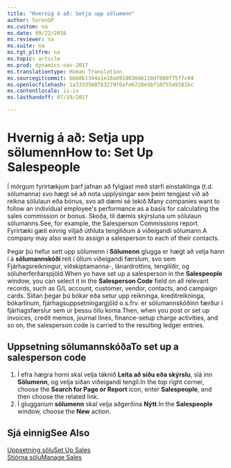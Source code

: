 ```yaml
---
title: "Hvernig á að: Setja upp sölumenn"
author: SorenGP
ms.custom: na
ms.date: 09/22/2016
ms.reviewer: na
ms.suite: na
ms.tgt_pltfrm: na
ms.topic: article
ms.prod: dynamics-nav-2017
ms.translationtype: Human Translation
ms.sourcegitcommit: 6b60b1344a1e18ad91863046110df880f75f7c04
ms.openlocfilehash: 1a3333568f83279f6afe6728e5bf10f55a9381bc
ms.contentlocale: is-is
ms.lasthandoff: 07/19/2017

---
```


# <a name="how-to-set-up-salespeople"></a><span data-ttu-id="7233b-102">Hvernig á að: Setja upp sölumenn</span><span class="sxs-lookup"><span data-stu-id="7233b-102">How to: Set Up Salespeople</span></span>
<span data-ttu-id="7233b-103">Í mörgum fyrirtækjum þarf jafnan að fylgjast með starfi einstaklinga (t.d. sölumanna) svo hægt sé að nota upplýsingar sem þeim tengjast við að reikna sölulaun eða bónus, svo að dæmi sé tekið.</span><span class="sxs-lookup"><span data-stu-id="7233b-103">Many companies want to follow an individual employee's performance as a basis for calculating the sales commission or bonus.</span></span> <span data-ttu-id="7233b-104">Skoða, til dæmis skýrsluna um sölulaun sölumanns.</span><span class="sxs-lookup"><span data-stu-id="7233b-104">See, for example, the Salesperson Commissions report.</span></span> <span data-ttu-id="7233b-105">Fyrirtæki gæti einnig viljað úthluta tengiliðum á viðeigandi sölumann.</span><span class="sxs-lookup"><span data-stu-id="7233b-105">A company may also want to assign a salesperson to each of their contacts.</span></span>

<span data-ttu-id="7233b-106">Þegar þú hefur sett upp sölumenn í **Sölumenn** glugga er hægt að velja hann í á **sölumannskóði** reit í öllum viðeigandi færslum, svo sem Fjárhagsreikningur, viðskiptamanna-, lánardrottins, tengiliðir, og söluherferðarspjöld.</span><span class="sxs-lookup"><span data-stu-id="7233b-106">When yo have set up a salesperson in the **Salespeople** window, you can select it in the **Salesperson Code** field on all relevant records, such as G/L account, customer, vendor, contacts, and campaign cards.</span></span> <span data-ttu-id="7233b-107">Síðan þegar þú bókar eða setur upp reikninga, kreditreikninga, bókarlínum, fjárhagsuppsetningargjöld o.s.frv. er sölumannskóðinn færður í fjárhagsfærslur sem úr þessu öllu koma.</span><span class="sxs-lookup"><span data-stu-id="7233b-107">Then, when you post or set up invoices, credit memos, journal lines, finance-setup charge activities, and so on, the salesperson code is carried to the resulting ledger entries.</span></span>

## <a name="to-set-up-a-salesperson-code"></a><span data-ttu-id="7233b-108">Uppsetning sölumannskóða</span><span class="sxs-lookup"><span data-stu-id="7233b-108">To set up a salesperson code</span></span>
1. <span data-ttu-id="7233b-109">Í efra hægra horni skal velja táknið **Leita að síðu eða skýrslu**, slá inn **Sölumenn**, og velja síðan viðeigandi tengil.</span><span class="sxs-lookup"><span data-stu-id="7233b-109">In the top right corner, choose the **Search for Page or Report** icon, enter **Salespeople**, and then choose the related link.</span></span>
2. <span data-ttu-id="7233b-110">Í glugganum **sölumenn** skal velja aðgerðina **Nýtt**.</span><span class="sxs-lookup"><span data-stu-id="7233b-110">In the **Salespeople** window, choose the **New** action.</span></span>

## <a name="see-also"></a><span data-ttu-id="7233b-111">Sjá einnig</span><span class="sxs-lookup"><span data-stu-id="7233b-111">See Also</span></span>  
[<span data-ttu-id="7233b-112">Uppsetning sölu</span><span class="sxs-lookup"><span data-stu-id="7233b-112">Set Up Sales</span></span>](sales-setup-sales.md)  
[<span data-ttu-id="7233b-113">Stjórna sölu</span><span class="sxs-lookup"><span data-stu-id="7233b-113">Manage Sales</span></span>](sales-manage-sales.md)

